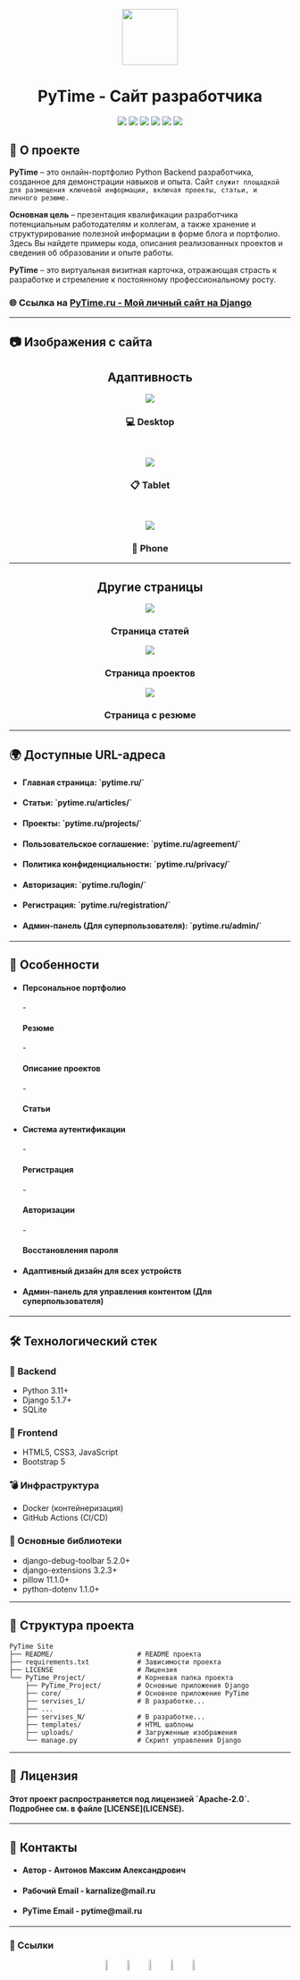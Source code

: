 
<p align="center">
  <img src="./README/img/logo.png" height="100"> 
</p>

<h1 align="center">
  PyTime - Сайт разработчика
</h1>

<p align="center" >
  <img src="https://img.shields.io/badge/python-3670A0?style=for-the-badge&logo=python&logoColor=ffdd54">
  <img src="https://img.shields.io/badge/django-%23092E20.svg?style=for-the-badge&logo=django&logoColor=white">
  <img src="https://img.shields.io/badge/sqlite-%2307405e.svg?style=for-the-badge&logo=sqlite&logoColor=white">
  <img src="https://img.shields.io/badge/docker-%230db7ed.svg?style=for-the-badge&logo=docker&logoColor=white">
  <img src="https://img.shields.io/badge/bootstrap-%238511FA.svg?style=for-the-badge&logo=bootstrap&logoColor=white">
  <img src="https://img.shields.io/badge/figma-%23F24E1E.svg?style=for-the-badge&logo=figma&logoColor=white">
</p>

## 🚀 О проекте
**PyTime** – это онлайн-портфолио Python Backend разработчика, созданное для демонстрации навыков и
опыта. Сайт `служит площадкой для размещения ключевой информации, включая проекты, статьи, и 
личного резюме.`

**Основная цель** – презентация квалификации разработчика потенциальным работодателям и 
коллегам, а также хранение и структурирование полезной информации в форме блога и портфолио. 
Здесь Вы найдете примеры кода, описания реализованных проектов и сведения об образовании и опыте
работы.

**PyTime** – это виртуальная визитная карточка, отражающая страсть к разработке и стремление к
постоянному профессиональному росту.

### 🌐 Ссылка на [PyTime.ru - Мой личный сайт на Django](https://www.pytime.ru/)

---

## 📷 Изображения с сайта

<h2 align="center">
  Адаптивность
</h2>

<p align="center">
  <img src="./README/img/pages/Desktop.png">
</p>
<h3 align="center">
  💻 Desktop
</h3>

<br>

<p align="center">
  <img src="./README/img/pages/Tablet.png">
</p>
<h3 align="center">
  📋 Tablet
</h3>

<br>
  
<p align="center">
  <img src="./README/img/pages/Phone.png">  
</p>
<h3 align="center">
  📱 Phone
</h3>


---

<h2 align="center">
  Другие страницы
</h2>

<p align="center">
  <img src="./README/img/pages/Articles.png">  
</p>
<h3 align="center">
  Страница статей
</h3>

<p align="center">
  <img src="./README/img/pages/Projects.png">  
</p>
<h3 align="center">
  Страница проектов
</h3>

<p align="center">
  <img src="./README/img/pages/Resume.png">  
</p>
<h3 align="center">
  Страница с резюме
</h3>

---

## 🌍 Доступные URL-адреса
- <h4>Главная страница: `pytime.ru/`</h3>
- <h4>Статьи: `pytime.ru/articles/`</h3>
- <h4>Проекты: `pytime.ru/projects/`</h3>
- <h4>Пользовательское соглашение: `pytime.ru/agreement/`</h3>
- <h4>Политика конфиденциальности: `pytime.ru/privacy/`</h3>
- <h4>Авторизация: `pytime.ru/login/`</h3>
- <h4>Регистрация: `pytime.ru/registration/`</h3>
- <h4>Админ-панель (Для суперпользователя): `pytime.ru/admin/`</h3>

---

## 🌟 Особенности
- <h4>Персональное портфолио</h4>
  - <h4>Резюме</h4>
  - <h4>Описание проектов</h4>
  - <h4>Статьи</h4>
- <h4>Система аутентификации</h4>
  - <h4>Регистрация</h4>
  - <h4>Авторизации</h4>
  - <h4>Восстановления пароля</h4>
- <h4>Адаптивный дизайн для всех устройств</h4>
- <h4>Админ-панель для управления контентом (Для суперпользователя)</h4>

---

## 🛠 Технологический стек
### 🔨 Backend
- Python 3.11+
- Django 5.1.7+
- SQLite

### 🎨 Frontend
- HTML5, CSS3, JavaScript
- Bootstrap 5

### 💣 Инфраструктура
- Docker (контейнеризация)
- GitHub Actions (CI/CD)

### 📑 Основные библиотеки
- django-debug-toolbar 5.2.0+
- django-extensions    3.2.3+
- pillow               11.1.0+
- python-dotenv        1.1.0+

---

## 📂 Структура проекта

```
PyTime Site
├── README/                     # README проекта
├── requirements.txt            # Зависимости проекта
├── LICENSE                     # Лицензия
└── PyTime_Project/             # Корневая папка проекта
    ├── PyTime_Project/         # Основные приложения Django
    ├── core/                   # Основное приложение PyTime
    ├── servises_1/             # В разработке...
    ├── ...
    ├── servises_N/             # В разработке...
    ├── templates/              # HTML шаблоны
    ├── uploads/                # Загруженные изображения
    └── manage.py               # Скрипт управления Django
```

---

## 📜 Лицензия
<h4>Этот проект распространяется под лицензией `Apache-2.0`. Подробнее см. в файле [LICENSE](LICENSE).</h4>

---

## 📧 Контакты
- <h4>Автор - Антонов Максим Александрович</h4>
- <h4>Рабочий Email - karnalize@mail.ru</h4>
- <h4>PyTime Email - pytime@mail.ru</h4>

---

### 🔗 Ссылки
<div align="center">
    <a href="https://github.com/Karnagelized" style="text-decoration:none;">
        <img src="https://github.com/Karnagelized/assets/blob/main/social/Github_icon.png" width="7%" alt="" />
    </a>
    <img src="https://github.com/Karnagelized/assets/blob/main/social/logo-transparent.png" width="7%" alt="" />
    <a href="https://t.me/masikantonov" style="text-decoration:none;">
        <img src="https://github.com/Karnagelized/assets/blob/main/social/Telegram_icon.png" width="7%" alt="" />
    </a>
    <img src="https://github.com/Karnagelized/assets/blob/main/social/logo-transparent.png" width="7%" alt="" />
    <a href="https://vk.com/masikantonov" style="text-decoration:none;">
        <img src="https://github.com/Karnagelized/assets/blob/main/social/VK_icon.png" width="7%" alt="" />
    </a>
</div>
